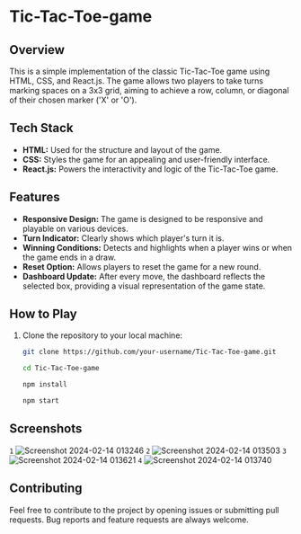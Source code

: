 # Tic-Tac-Toe-game

## Overview

This is a simple implementation of the classic Tic-Tac-Toe game using HTML, CSS, and React.js. The game allows two players to take turns marking spaces on a 3x3 grid, aiming to achieve a row, column, or diagonal of their chosen marker ('X' or 'O').

## Tech Stack

- **HTML:** Used for the structure and layout of the game.
- **CSS:** Styles the game for an appealing and user-friendly interface.
- **React.js:** Powers the interactivity and logic of the Tic-Tac-Toe game.

## Features

- **Responsive Design:** The game is designed to be responsive and playable on various devices.
- **Turn Indicator:** Clearly shows which player's turn it is.
- **Winning Conditions:** Detects and highlights when a player wins or when the game ends in a draw.
- **Reset Option:** Allows players to reset the game for a new round.
- **Dashboard Update:** After every move, the dashboard reflects the selected box, providing a visual representation of the game state.


## How to Play

1. Clone the repository to your local machine:

   ```bash
   git clone https://github.com/your-username/Tic-Tac-Toe-game.git

   cd Tic-Tac-Toe-game
   
   npm install
   
   npm start

## Screenshots
`1`
![Screenshot 2024-02-14 013246](https://github.com/lionkingchuja/Tic-Tac-Toe-game/assets/94731498/1e4578b1-1797-4167-a27c-869fcd1620ef)
`2`
![Screenshot 2024-02-14 013503](https://github.com/lionkingchuja/Tic-Tac-Toe-game/assets/94731498/7d489a42-7beb-41de-9218-36e29c3d6fdb)
`3`
![Screenshot 2024-02-14 013621](https://github.com/lionkingchuja/Tic-Tac-Toe-game/assets/94731498/f1b4ca97-fda9-4493-a7b1-b74daa12f13b)
`4`
![Screenshot 2024-02-14 013740](https://github.com/lionkingchuja/Tic-Tac-Toe-game/assets/94731498/ae6fca32-463b-4307-8240-6cc20e5df2ea)

## Contributing
Feel free to contribute to the project by opening issues or submitting pull requests. Bug reports and feature requests are always welcome.
